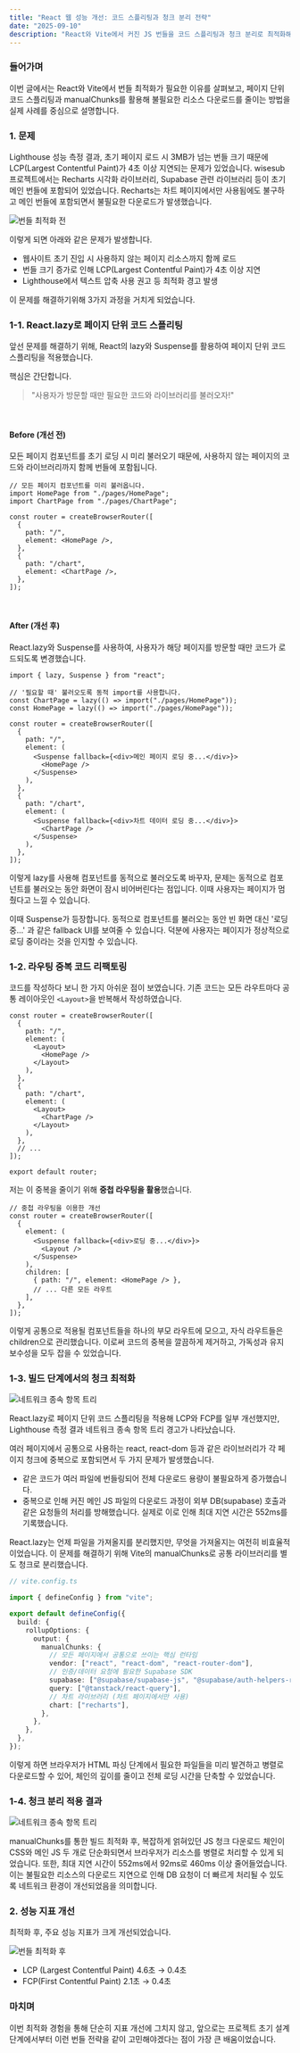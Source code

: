 ```yaml
---
title: "React 웹 성능 개선: 코드 스플리팅과 청크 분리 전략"
date: "2025-09-10"
description: "React와 Vite에서 커진 JS 번들을 코드 스플리팅과 청크 분리로 최적화해 LCP/FCP를 개선한 과정을 정리합니다"
---
```


### 들어가며

이번 글에서는 React와 Vite에서 번들 최적화가 필요한 이유를 살펴보고, 페이지 단위 코드 스플리팅과 manualChunks를 활용해 불필요한 리소스 다운로드를 줄이는 방법을 실제 사례를 중심으로 설명합니다.

### 1. 문제

Lighthouse 성능 측정 결과, 초기 페이지 로드 시 3MB가 넘는 번들 크기 때문에
LCP(Largest Contentful Paint)가 4초 이상 지연되는 문제가 있었습니다.
wisesub 프로젝트에서는 Recharts 시각화 라이브러리, Supabase 관련 라이브러리 등이 초기 메인 번들에 포함되어 있었습니다.
Recharts는 차트 페이지에서만 사용됨에도 불구하고 메인 번들에 포함되면서 불필요한 다운로드가 발생했습니다.

![번들 최적화 전](/images/posts/bundle-splitting-react-vite/bundle-before.png)

이렇게 되면 아래와 같은 문제가 발생합니다.

- 웹사이트 초기 진입 시 사용하지 않는 페이지 리소스까지 함께 로드
- 번들 크기 증가로 인해 LCP(Largest Contentful Paint)가 4초 이상 지연
- Lighthouse에서 텍스트 압축 사용 권고 등 최적화 경고 발생

이 문제를 해결하기위해 3가지 과정을 거치게 되었습니다.

### 1-1. React.lazy로 페이지 단위 코드 스플리팅

앞선 문제를 해결하기 위해, React의 lazy와 Suspense를 활용하여 페이지 단위 코드 스플리팅을 적용했습니다.

핵심은 간단합니다.

> "사용자가 방문할 때만 필요한 코드와 라이브러리를 불러오자!"

<br />

#### Before (개선 전)

모든 페이지 컴포넌트를 초기 로딩 시 미리 불러오기 때문에, 사용하지 않는 페이지의 코드와 라이브러리까지 함께 번들에 포함됩니다.

```tsx
// 모든 페이지 컴포넌트를 미리 불러옵니다.
import HomePage from "./pages/HomePage";
import ChartPage from "./pages/ChartPage";

const router = createBrowserRouter([
  {
    path: "/",
    element: <HomePage />,
  },
  {
    path: "/chart",
    element: <ChartPage />,
  },
]);
```

<br />

#### After (개선 후)

React.lazy와 Suspense를 사용하여, 사용자가 해당 페이지를 방문할 때만 코드가 로드되도록 변경했습니다.

```tsx
import { lazy, Suspense } from "react";

// '필요할 때' 불러오도록 동적 import를 사용합니다.
const ChartPage = lazy(() => import("./pages/HomePage"));
const HomePage = lazy(() => import("./pages/HomePage"));

const router = createBrowserRouter([
  {
    path: "/",
    element: (
      <Suspense fallback={<div>메인 페이지 로딩 중...</div>}>
        <HomePage />
      </Suspense>
    ),
  },
  {
    path: "/chart",
    element: (
      <Suspense fallback={<div>차트 데이터 로딩 중...</div>}>
        <ChartPage />
      </Suspense>
    ),
  },
]);
```

이렇게 lazy를 사용해 컴포넌트를 동적으로 불러오도록 바꾸자, 문제는 동적으로 컴포넌트를 불러오는 동안 화면이 잠시 비어버린다는 점입니다. 이때 사용자는 페이지가 멈췄다고 느낄 수 있습니다.

이때 Suspense가 등장합니다.
동적으로 컴포넌트를 불러오는 동안 빈 화면 대신 '로딩 중...' 과 같은 fallback UI를 보여줄 수 있습니다.
덕분에 사용자는 페이지가 정상적으로 로딩 중이라는 것을 인지할 수 있습니다.

### 1-2. 라우팅 중복 코드 리팩토링

코드를 작성하다 보니 한 가지 아쉬운 점이 보였습니다.
기존 코드는 모든 라우트마다 공통 레이아웃인 `<Layout>`을 반복해서 작성하였습니다.

```tsx
const router = createBrowserRouter([
  {
    path: "/",
    element: (
      <Layout>
        <HomePage />
      </Layout>
    ),
  },
  {
    path: "/chart",
    element: (
      <Layout>
        <ChartPage />
      </Layout>
    ),
  },
  // ...
]);

export default router;
```

저는 이 중복을 줄이기 위해 **중첩 라우팅을 활용**했습니다.

```tsx
// 중첩 라우팅을 이용한 개선
const router = createBrowserRouter([
  {
    element: (
      <Suspense fallback={<div>로딩 중...</div>}>
        <Layout />
      </Suspense>
    ),
    children: [
      { path: "/", element: <HomePage /> },
      // ... 다른 모든 라우트
    ],
  },
]);
```

이렇게 공통으로 적용될 컴포넌트들을 하나의 부모 라우트에 모으고, 자식 라우트들은 children으로 관리했습니다.
이로써 코드의 중복을 깔끔하게 제거하고, 가독성과 유지보수성을 모두 잡을 수 있었습니다.

### 1-3. 빌드 단계에서의 청크 최적화

![네트워크 종속 항목 트리](/images/posts/bundle-splitting-react-vite/network-dependency-tree-before.png)

React.lazy로 페이지 단위 코드 스플리팅을 적용해 LCP와 FCP를 일부 개선했지만, Lighthouse 측정 결과 네트워크 종속 항목 트리 경고가 나타났습니다.

여러 페이지에서 공통으로 사용하는 react, react-dom 등과 같은 라이브러리가 각 페이지 청크에 중복으로 포함되면서 두 가지 문제가 발생했습니다.

- 같은 코드가 여러 파일에 번들링되어 전체 다운로드 용량이 불필요하게 증가했습니다.
- 중복으로 인해 커진 메인 JS 파일의 다운로드 과정이 외부 DB(supabase) 호출과 같은 요청들의 처리를 방해했습니다. 실제로 이로 인해 최대 지연 시간은 552ms를 기록했습니다.

React.lazy는 언제 파일을 가져올지를 분리했지만, 무엇을 가져올지는 여전히 비효율적이었습니다. 이 문제를 해결하기 위해 Vite의 manualChunks로 공통 라이브러리를 별도 청크로 분리했습니다.

```ts
// vite.config.ts

import { defineConfig } from "vite";

export default defineConfig({
  build: {
    rollupOptions: {
      output: {
        manualChunks: {
          // 모든 페이지에서 공통으로 쓰이는 핵심 런타임
          vendor: ["react", "react-dom", "react-router-dom"],
          // 인증/데이터 요청에 필요한 Supabase SDK
          supabase: ["@supabase/supabase-js", "@supabase/auth-helpers-react"],
          query: ["@tanstack/react-query"],
          // 차트 라이브러리 (차트 페이지에서만 사용)
          chart: ["recharts"],
        },
      },
    },
  },
});
```

이렇게 하면 브라우저가 HTML 파싱 단계에서 필요한 파일들을 미리 발견하고 병렬로 다운로드할 수 있어, 체인의 깊이를 줄이고 전체 로딩 시간을 단축할 수 있었습니다.

### 1-4. 청크 분리 적용 결과

![네트워크 종속 항목 트리](/images/posts/bundle-splitting-react-vite/network-dependency-tree-after.png)

manualChunks를 통한 빌드 최적화 후, 복잡하게 얽혀있던 JS 청크 다운로드 체인이 CSS와 메인 JS 두 개로 단순화되면서 브라우저가 리소스를 병렬로 처리할 수 있게 되었습니다. 또한, 최대 지연 시간이 552ms에서 92ms로 460ms 이상 줄어들었습니다. 이는 불필요한 리소스의 다운로드 지연으로 인해 DB 요청이 더 빠르게 처리될 수 있도록 네트워크 환경이 개선되었음을 의미합니다.

### 2. 성능 지표 개선

최적화 후, 주요 성능 지표가 크게 개선되었습니다.

![번들 최적화 후](/images/posts/bundle-splitting-react-vite/bundle-after.png)

- LCP (Largest Contentful Paint) 4.6초 → 0.4초
- FCP(First Contentful Paint) 2.1초 → 0.4초

### 마치며

이번 최적화 경험을 통해 단순히 지표 개선에 그치지 않고, 앞으로는 프로젝트 초기 설계 단계에서부터 이런 번들 전략을 같이 고민해야겠다는 점이 가장 큰 배움이었습니다.
